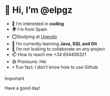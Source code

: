 
#  👋 Hi, I’m @elpgz
- 👀 I’m interested in **coding**
- 🌍 I'm from Spain
- ⭕Studying at [Unendo](https://unendo.es/)
- 🌱 I’m currently learning **Java, SQL and Git**
- 💞️ I’m not looking to collaborate on any project
- 📫 How to reach me _+34 654456321_
- 😄 Pronouns: Hei
- ⚡ Fun fact: I don't know how to use Github
> [!IMPORTANT]
> Have a good day!
<!---
elpgz/elpgz is a ✨ special ✨ repository because its `README.md` (this file) appears on your GitHub profile.
You can click the Preview link to take a look at your changes.
--->




